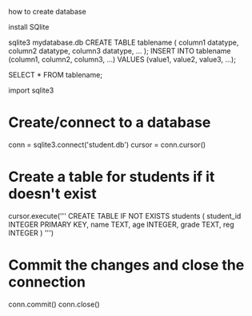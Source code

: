 how to create database

 install SQlite
 
 sqlite3 mydatabase.db
 CREATE TABLE tablename (
    column1 datatype,
    column2 datatype,
    column3 datatype,
    ...
);
INSERT INTO tablename (column1, column2, column3, ...) VALUES (value1, value2, value3, ...);

SELECT * FROM tablename;


import sqlite3

# Create/connect to a database
conn = sqlite3.connect('student.db')
cursor = conn.cursor()

# Create a table for students if it doesn't exist
cursor.execute('''
    CREATE TABLE IF NOT EXISTS students (
        student_id INTEGER PRIMARY KEY,
        name TEXT,
        age INTEGER,
        grade TEXT,
        reg INTEGER
    )
''')

# Commit the changes and close the connection
conn.commit()
conn.close()

